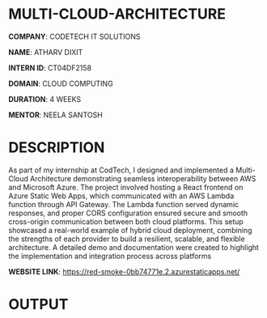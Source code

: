# MULTI-CLOUD-ARCHITECTURE

**COMPANY**: CODETECH IT SOLUTIONS

**NAME**: ATHARV DIXIT

**INTERN ID**: CT04DF2158

**DOMAIN**: CLOUD COMPUTING

**DURATION**: 4 WEEKS

**MENTOR**: NEELA SANTOSH

# DESCRIPTION
As part of my internship at CodTech, I designed and implemented a Multi-Cloud Architecture demonstrating seamless interoperability between AWS and Microsoft Azure. The project involved hosting a React frontend on Azure Static Web Apps, which communicated with an AWS Lambda function through API Gateway. The Lambda function served dynamic responses, and proper CORS configuration ensured secure and smooth cross-origin communication between both cloud platforms. This setup showcased a real-world example of hybrid cloud deployment, combining the strengths of each provider to build a resilient, scalable, and flexible architecture. A detailed demo and documentation were created to highlight the implementation and integration process across platforms

**WEBSITE LINK**: https://red-smoke-0bb74771e.2.azurestaticapps.net/

# OUTPUT

